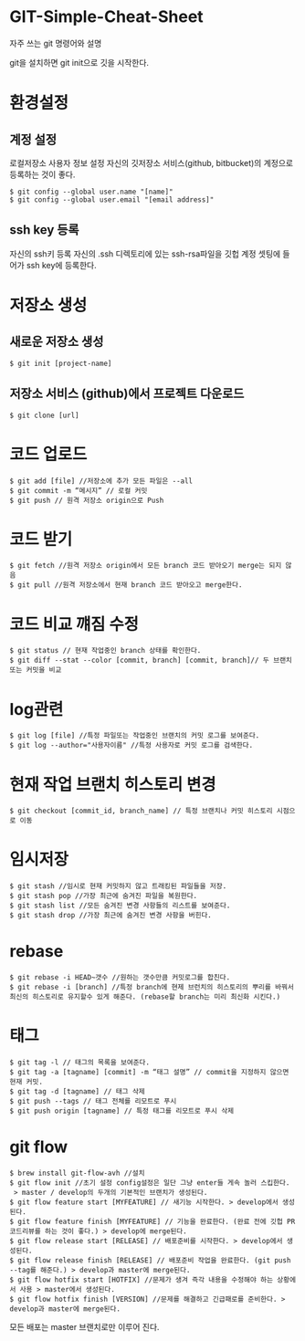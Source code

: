 # GIT-Simple-Cheat-Sheet
자주 쓰는 git 명령어와 설명

git을 설치하면 git init으로 깃을 시작한다.

# 환경설정

## 계정 설정
로컬저장소 사용자 정보 설정 자신의 깃저장소 서비스(github, bitbucket)의 계정으로 등록하는 것이 좋다.
```
$ git config --global user.name "[name]"
$ git config --global user.email "[email address]"
```
## ssh key 등록
자신의 ssh키 등록 자신의 .ssh 디렉토리에 있는 ssh-rsa파일을 깃헙 계정 셋팅에 들어가 ssh key에 등록한다.

# 저장소 생성

## 새로운 저장소 생성
```
$ git init [project-name]
```
## 저장소 서비스 (github)에서 프로젝트 다운로드
```
$ git clone [url]
```

# 코드 업로드

```
$ git add [file] //저장소에 추가 모든 파일은 --all
$ git commit -m “메시지” // 로컬 커밋
$ git push // 원격 저장소 origin으로 Push
```

# 코드 받기
```
$ git fetch //원격 저장소 origin에서 모든 branch 코드 받아오기 merge는 되지 않음
$ git pull //원격 저장소에서 현재 branch 코드 받아오고 merge한다.
```

# 코드 비교 꺠짐 수정

```
$ git status // 현재 작업중인 branch 상태를 확인한다.
$ git diff --stat --color [commit, branch] [commit, branch]// 두 브랜치또는 커밋을 비교
```

# log관련

```
$ git log [file] //특정 파일또는 작업중인 브랜치의 커밋 로그를 보여준다.
$ git log --author="사용자이름" //특정 사용자로 커밋 로그를 검색한다.
```

# 현재 작업 브랜치 히스토리 변경

```
$ git checkout [commit_id, branch_name] // 특정 브랜치나 커밋 히스토리 시점으로 이동
```

# 임시저장

```
$ git stash //임시로 현재 커밋하지 않고 트래킹된 파일들을 저장.
$ git stash pop //가장 최근에 숨겨진 파일을 복원한다.
$ git stash list //모든 숨겨진 변경 사항들의 리스트를 보여준다.
$ git stash drop //가장 최근에 숨겨진 변경 사항을 버힌다.
```

# rebase
```
$ git rebase -i HEAD~갯수 //원하는 갯수만큼 커밋로그를 합친다.
$ git rebase -i [branch] //특정 branch에 현제 브런치의 히스토리의 뿌리를 바꿔서 최신의 히스토리로 유지할수 있게 해준다. (rebase할 branch는 미리 최신화 시킨다.)
```

# 태그
```
$ git tag -l // 태그의 목록을 보여준다.
$ git tag -a [tagname] [commit] -m “태그 설명” // commit을 지정하지 않으면 현재 커밋.
$ git tag -d [tagname] // 태그 삭제
$ git push --tags // 태그 전체를 리모트로 푸시
$ git push origin [tagname] // 특정 태그를 리모트로 푸시 삭제
```

# git flow

```
$ brew install git-flow-avh //설치
$ git flow init //초기 설정 config설정은 일단 그냥 enter들 게속 놀러 스킵한다.
 > master / develop의 두개의 기본적인 브랜치가 생성된다.
$ git flow feature start [MYFEATURE] // 새기능 시작한다. > develop에서 생성된다.
$ git flow feature finish [MYFEATURE] // 기능을 완료한다. (완료 전에 깃헙 PR 코드리뷰를 하는 것이 좋다.) > develop에 merge된다.
$ git flow release start [RELEASE] // 배포준비를 시작한다. > develop에서 생성된다.
$ git flow release finish [RELEASE] // 배포준비 작업을 완료한다. (git push --tag를 해준다.) > develop과 master에 merge된다.
$ git flow hotfix start [HOTFIX] //문제가 생겨 즉각 내용을 수정해야 하는 상황에서 사용 > master에서 생성된다.
$ git flow hotfix finish [VERSION] //문제를 해결하고 긴급패로를 준비한다. > develop과 master에 merge된다.
```

모든 배포는 master 브랜치로만 이루어 진다.
